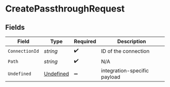 # CreatePassthroughRequest


## Fields

| Field                                             | Type                                              | Required                                          | Description                                       |
| ------------------------------------------------- | ------------------------------------------------- | ------------------------------------------------- | ------------------------------------------------- |
| `ConnectionId`                                    | *string*                                          | :heavy_check_mark:                                | ID of the connection                              |
| `Path`                                            | *string*                                          | :heavy_check_mark:                                | N/A                                               |
| `Undefined`                                       | [Undefined](../../Models/Components/Undefined.md) | :heavy_minus_sign:                                | integration-specific payload                      |